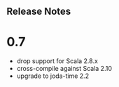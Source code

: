 ## Release Notes

# 0.7

- drop support for Scala 2.8.x
- cross-compile against Scala 2.10
- upgrade to joda-time 2.2
